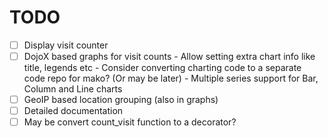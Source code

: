 TODO
=====
 
- [ ] Display visit counter
- [ ] DojoX based graphs for visit counts
      - Allow setting extra chart info like title, legends etc
      - Consider converting charting code to a separate code repo for mako? (Or may be later)
      - Multiple series support for Bar, Column and Line charts
- [ ] GeoIP based location grouping (also in graphs)
- [ ] Detailed documentation
- [ ] May be convert count_visit function to a decorator?
